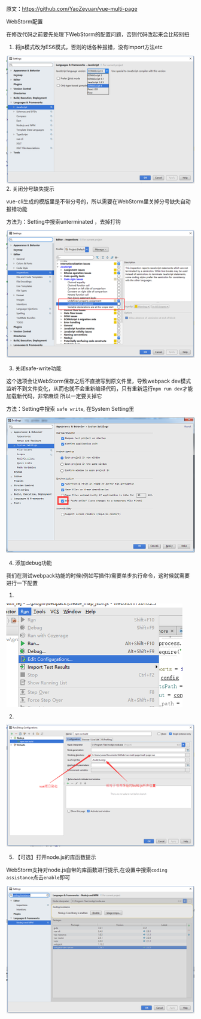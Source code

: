 原文：https://github.com/YaoZeyuan/vue-multi-page

WebStorm配置

在修改代码之前要先处理下WebStorm的配置问题，否则代码改起来会比较别扭
1.  将js模式改为ES6模式，否则的话各种报错，没有import方法etc

![webstorm-config-js-es6-mode](./img/webstorm-config-js-es6-mode.png)
2.  关闭分号缺失提示

vue-cli生成的模版里是不带分号的，所以需要在WebStorm里关掉分号缺失自动报错功能

方法为：Setting中搜索unterminated ，去掉打钩

![webstorm-config-unset-unterminated](./img/webstorm-config-unset-unterminated.png)

3.  关闭safe-write功能

这个选项会让WebStorm保存之后不直接写到原文件里，导致webpack dev模式监听不到文件变化，从而也就不会重新编译代码，只有重新运行`npm run dev`才能加载新代码，非常麻烦
所以一定要关掉它

方法：Setting中搜索 `safe write`, 在System Setting里

![webstorm-config-close-safe-write](./img/webstorm-config-close-safe-write.png)

4.  添加debug功能

我们在测试webpack功能的时候(例如写插件)需要单步执行命令，这时候就需要进行一下配置

1.
![webstorm-config-add-debug-config-step-1](https://github.com/li9269391/note/blob/master/%E5%B7%A5%E5%85%B7/webstorm%E9%85%8D%E7%BD%AEvue-cli/img/webstorm-config-add-debug-config-step-1.png?raw=true)

2.
  ![webstorm-config-add-debug-config-step-2](./img/webstorm-config-add-debug-config-step-2.png)

5.  【可选】打开node.js的库函数提示

WebStorm支持对node.js自带的库函数进行提示,在设置中搜索`coding assistance`点击`enable`即可

![webstorm-config-enable-coding-assistance](./img/webstorm-config-enable-coding-assistance.png)

   
